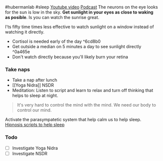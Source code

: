 #hubermanlab #sleep 
[Youtube video](https://www.youtube.com/watch?v=nm1TxQj9IsQ&t=3154s)
[Podcast](https://podcasts.apple.com/pe/podcast/huberman-lab/id1545953110?i=1000504980563)
The neurons on the eye looks for the sun is low in the sky. **Get sunlight in your eyes as close to waking as posible**. Is you can watch the sunrise great.

I'ts fifty time times less effective to watch sunlight on a window instead of watching it directly.

- Cortisol is needed early of the day ^6cd8b0
- Get outside a median on 5 minutes a day to see sunlight directly ^0a465e
- Don't watch directly because you'll likely burn your retina

### Take naps
- Take a nap after lunch
- [[Yoga Nidra]] NSDR
- Meditation: Listen to script and learn to relax and turn off thinking that helps to sleep at night.

>It's very hard to control the mind with the mind. We need our body to control our mind.

Activate the parasympatetic system that help calm us to help sleep. 
[Hipnosis scripts to help sleep](www.reveriehealth.com)

### Todo
- [ ] Investigate Yoga Nidra
- [ ] Investigate NSDR

